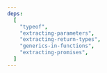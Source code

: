 ```yaml
---
deps:
  [
    "typeof",
    "extracting-parameters",
    "extracting-return-types",
    "generics-in-functions",
    "extracting-promises",
  ]
---
```

